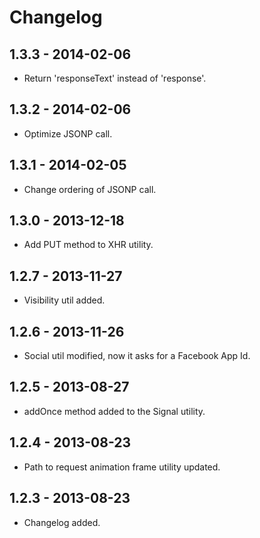 # Changelog

## 1.3.3 - 2014-02-06

- Return 'responseText' instead of 'response'.

## 1.3.2 - 2014-02-06

- Optimize JSONP call.

## 1.3.1 - 2014-02-05

- Change ordering of JSONP call.

## 1.3.0 - 2013-12-18

- Add PUT method to XHR utility.

## 1.2.7 - 2013-11-27

- Visibility util added.

## 1.2.6 - 2013-11-26

- Social util modified, now it asks for a Facebook App Id.

## 1.2.5 - 2013-08-27

- addOnce method added to the Signal utility.

## 1.2.4 - 2013-08-23

- Path to request animation frame utility updated.

## 1.2.3 - 2013-08-23

- Changelog added.
